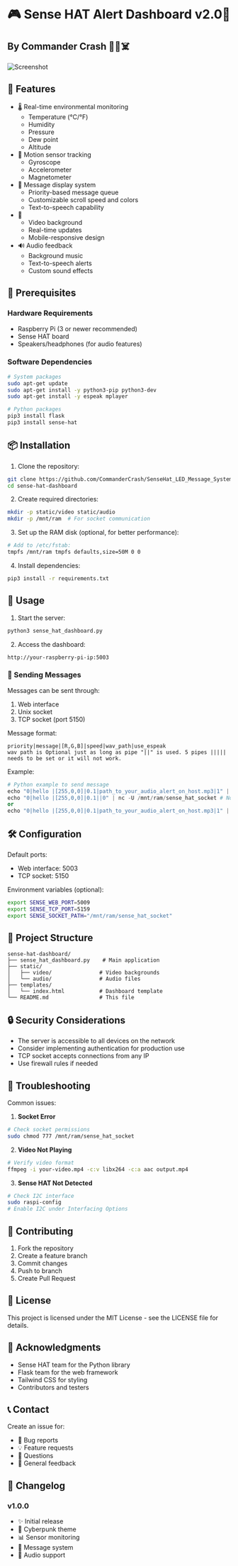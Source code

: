 # 🎮 Sense HAT Alert Dashboard v2.0🚨

## By Commander Crash 💉💾☠️

![Screenshot](https://github.com/CommanderCrash/SenseHat_LED_Message_System/blob/main/ScreenShots/Sensehat_alert.png "Web")

## 🌟 Features

- 🌡️ Real-time environmental monitoring
  - Temperature (°C/°F)
  - Humidity
  - Pressure
  - Dew point
  - Altitude
- 🎯 Motion sensor tracking
  - Gyroscope
  - Accelerometer
  - Magnetometer
- 💬 Message display system
  - Priority-based message queue
  - Customizable scroll speed and colors
  - Text-to-speech capability
- 🎨
  - Video background
  - Real-time updates
  - Mobile-responsive design
- 🔊 Audio feedback
  - Background music
  - Text-to-speech alerts
  - Custom sound effects

## 🔧 Prerequisites

### Hardware Requirements
- Raspberry Pi (3 or newer recommended)
- Sense HAT board
- Speakers/headphones (for audio features)

### Software Dependencies
```bash
# System packages
sudo apt-get update
sudo apt-get install -y python3-pip python3-dev
sudo apt-get install -y espeak mplayer

# Python packages
pip3 install flask
pip3 install sense-hat
```

## 📦 Installation

1. Clone the repository:
```bash
git clone https://github.com/CommanderCrash/SenseHat_LED_Message_System.git
cd sense-hat-dashboard
```

2. Create required directories:
```bash
mkdir -p static/video static/audio
mkdir -p /mnt/ram  # For socket communication
```

3. Set up the RAM disk (optional, for better performance):
```bash
# Add to /etc/fstab:
tmpfs /mnt/ram tmpfs defaults,size=50M 0 0
```

4. Install dependencies:
```bash
pip3 install -r requirements.txt
```


## 🚀 Usage

1. Start the server:
```bash
python3 sense_hat_dashboard.py
```

2. Access the dashboard:
```
http://your-raspberry-pi-ip:5003
```

### 📝 Sending Messages

Messages can be sent through:
1. Web interface
2. Unix socket
3. TCP socket (port 5150)

Message format:
```
priority|message|[R,G,B]|speed|wav_path|use_espeak
wav path is Optional just as long as pipe "||" is used. 5 pipes ||||| needs to be set or it will not work.
```

Example:
```python
# Python example to send message
echo "0|hello |[255,0,0]|0.1|path_to_your_audio_alert_on_host.mp3|1" | nc -U /mnt/ram/sense_hat_socket # local
echo "0|hello |[255,0,0]|0.1||0" | nc -U /mnt/ram/sense_hat_socket # No audio alert and no espeak local
or
echo "0|hello |[255,0,0]|0.1|path_to_your_audio_alert_on_host.mp3|1" | nc <IP_addr> <port> # over network.
```

## 🛠️ Configuration

Default ports:
- Web interface: 5003
- TCP socket: 5150

Environment variables (optional):
```bash
export SENSE_WEB_PORT=5009
export SENSE_TCP_PORT=5159
export SENSE_SOCKET_PATH="/mnt/ram/sense_hat_socket"
```

## 📁 Project Structure

```
sense-hat-dashboard/
├── sense_hat_dashboard.py    # Main application
├── static/
│   ├── video/               # Video backgrounds
│   └── audio/               # Audio files
├── templates/
│   └── index.html           # Dashboard template
└── README.md                # This file
```

## 🔒 Security Considerations

- The server is accessible to all devices on the network
- Consider implementing authentication for production use
- TCP socket accepts connections from any IP
- Use firewall rules if needed

## 🐛 Troubleshooting

Common issues:

1. **Socket Error**
```bash
# Check socket permissions
sudo chmod 777 /mnt/ram/sense_hat_socket
```

2. **Video Not Playing**
```bash
# Verify video format
ffmpeg -i your-video.mp4 -c:v libx264 -c:a aac output.mp4
```

3. **Sense HAT Not Detected**
```bash
# Check I2C interface
sudo raspi-config
# Enable I2C under Interfacing Options
```

## 🤝 Contributing

1. Fork the repository
2. Create a feature branch
3. Commit changes
4. Push to branch
5. Create Pull Request

## 📄 License

This project is licensed under the MIT License - see the LICENSE file for details.

## 🙏 Acknowledgments

- Sense HAT team for the Python library
- Flask team for the web framework
- Tailwind CSS for styling
- Contributors and testers

## 📞 Contact

Create an issue for:
- 🐛 Bug reports
- 💡 Feature requests
- 🤔 Questions
- 💬 General feedback

## 🔄 Changelog

### v1.0.0
- ✨ Initial release
- 🎨 Cyberpunk theme
- 📊 Sensor monitoring
- 💬 Message system
- 🎵 Audio support
